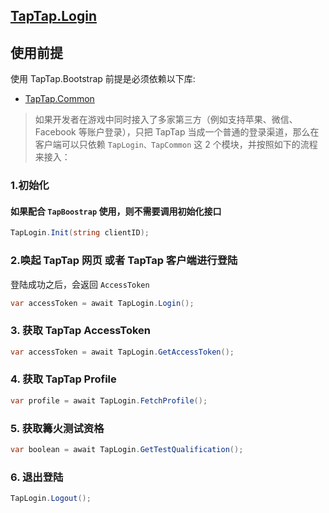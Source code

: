 ## [TapTap.Login](./Documentation/README.md)

## 使用前提

使用 TapTap.Bootstrap 前提是必须依赖以下库:
* [TapTap.Common](https://github.com/TapTap/TapCommon-Unity.git)

> 如果开发者在游戏中同时接入了多家第三方（例如支持苹果、微信、Facebook 等账户登录），只把 TapTap 当成一个普通的登录渠道，那么在客户端可以只依赖 `TapLogin、TapCommon` 这 2  个模块，并按照如下的流程来接入：

### 1.初始化

#### 如果配合 `TapBoostrap` 使用，则不需要调用初始化接口

```c#
TapLogin.Init(string clientID);
```

### 2.唤起 TapTap 网页 或者 TapTap 客户端进行登陆

登陆成功之后，会返回 `AccessToken` 

```c#
var accessToken = await TapLogin.Login();
```

### 3. 获取 TapTap AccessToken

```c#
var accessToken = await TapLogin.GetAccessToken();
```

### 4. 获取 TapTap Profile

```c#
var profile = await TapLogin.FetchProfile();
```

### 5. 获取篝火测试资格
```c#
var boolean = await TapLogin.GetTestQualification();
```

### 6. 退出登陆

```c#
TapLogin.Logout();
```